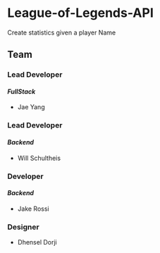 # League-of-Legends-API
Create statistics given a player Name
## Team
### Lead Developer
#### _FullStack_
- Jae Yang
### Lead Developer
#### _Backend_
- Will Schultheis
### Developer
#### _Backend_
- Jake Rossi
### Designer
- Dhensel Dorji